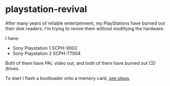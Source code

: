 # playstation-revival

After many years of reliable entertainment, my PlayStations have burned out their disk readers.
I'm trying to revive them without modifying the hardware.

I have:

- Sony Playstation 1 SCPH-9002
- Sony Playstation 2 SCPH-77004

Both of them have PAL video out, and both of them have burned out CD drives.

To start I flash a bootloader onto a memory card, [see steps](memory-card/README.md).
